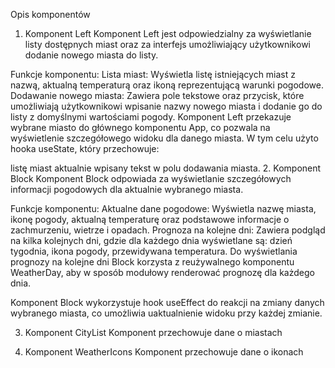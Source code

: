 Opis komponentów
1. Komponent Left
Komponent Left jest odpowiedzialny za wyświetlanie listy dostępnych miast oraz za interfejs umożliwiający użytkownikowi dodanie nowego miasta do listy.

Funkcje komponentu:
Lista miast: Wyświetla listę istniejących miast z nazwą, aktualną temperaturą oraz ikoną reprezentującą warunki pogodowe.
Dodawanie nowego miasta: Zawiera pole tekstowe oraz przycisk, które umożliwiają użytkownikowi wpisanie nazwy nowego miasta i dodanie go do listy z domyślnymi wartościami pogody.
Komponent Left przekazuje wybrane miasto do głównego komponentu App, co pozwala na wyświetlenie szczegółowego widoku dla danego miasta. W tym celu użyto hooka useState, który przechowuje:

listę miast
aktualnie wpisany tekst w polu dodawania miasta.
2. Komponent Block
Komponent Block odpowiada za wyświetlanie szczegółowych informacji pogodowych dla aktualnie wybranego miasta.

Funkcje komponentu:
Aktualne dane pogodowe: Wyświetla nazwę miasta, ikonę pogody, aktualną temperaturę oraz podstawowe informacje o zachmurzeniu, wietrze i opadach.
Prognoza na kolejne dni: Zawiera podgląd na kilka kolejnych dni, gdzie dla każdego dnia wyświetlane są:
dzień tygodnia,
ikona pogody,
przewidywana temperatura.
Do wyświetlania prognozy na kolejne dni Block korzysta z reużywalnego komponentu WeatherDay, aby w sposób modułowy renderować prognozę dla każdego dnia.

Komponent Block wykorzystuje hook useEffect do reakcji na zmiany danych wybranego miasta, co umożliwia uaktualnienie widoku przy każdej zmianie.

3. Komponent CityList
Komponent przechowuje dane o miastach

4. Komponent WeatherIcons
Komponent przechowuje dane o ikonach
